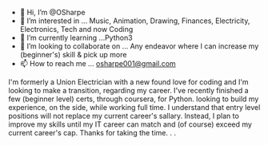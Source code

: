 - 👋 Hi, I’m @OSharpe
- 👀 I’m interested in ... Music, Animation, Drawing, Finances, Electricity, Electronics, Tech and now Coding
- 🌱 I’m currently learning ...Python3
- 💞️ I’m looking to collaborate on ... Any endeavor where I can increase my (beginner's) skill & pick up more
- 📫 How to reach me ... osharpe001@gmail.com

<!---
OmariSpark/OmariSpark is a ✨ special ✨ repository because its `README.md` (this file) appears on your GitHub profile.
You can click the Preview link to take a look at your changes.
--->

  I'm formerly a Union Electrician with a new found love for coding and  I'm looking to make a transition, regarding my career. 
  I've recently finished a few (beginner level) certs, through coursera, for Python. looking to build my experience, on the side, while working full time.
  I understand that entry level positions will not replace my current career's sallary. Instead, I plan to improve my skills until my IT career can match and (of course) exceed my current career's cap.
  Thanks for taking the time. . .
